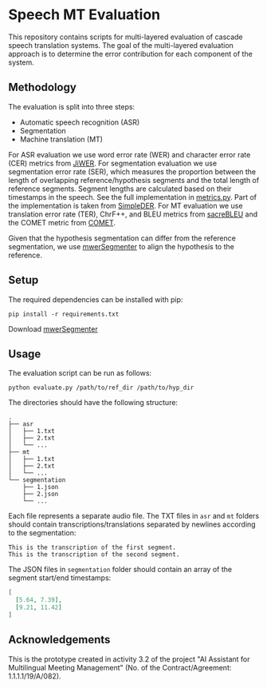 # Speech MT Evaluation

This repository contains scripts for multi-layered evaluation of cascade speech translation systems. The goal of the
multi-layered evaluation approach is to determine the error contribution for each component of the system.

## Methodology

The evaluation is split into three steps:
- Automatic speech recognition (ASR)
- Segmentation
- Machine translation (MT)

For ASR evaluation we use word error rate (WER) and character error rate (CER) metrics from [JiWER](https://github.com/jitsi/jiwer).
For segmentation evaluation we use segmentation error rate (SER), which measures the proportion between the length of
overlapping reference/hypothesis segments and the total length of reference segments. Segment lengths are calculated
based on their timestamps in the speech. See the full implementation in [metrics.py](https://github.com/tilde-nlp/speech-mt-eval/blob/main/metrics.py).
Part of the implementation is taken from [SimpleDER](https://github.com/wq2012/SimpleDER/tree/master).
For MT evaluation we use translation error rate (TER), ChrF++, and BLEU metrics from [sacreBLEU](https://github.com/mjpost/sacrebleu)
and the COMET metric from [COMET](https://github.com/Unbabel/COMET).

Given that the hypothesis segmentation can differ from the reference segmentation, we use [mwerSegmenter](https://www-i6.informatik.rwth-aachen.de/web/Software/mwerSegmenter.tar.gz)
to align the hypothesis to the reference.

## Setup

The required dependencies can be installed with pip:
```
pip install -r requirements.txt
```

Download [mwerSegmenter](https://www-i6.informatik.rwth-aachen.de/web/Software/mwerSegmenter.tar.gz)

## Usage

The evaluation script can be run as follows:
```
python evaluate.py /path/to/ref_dir /path/to/hyp_dir
```

The directories should have the following structure:
```
.
├── asr
│   ├── 1.txt
│   ├── 2.txt
│   └── ...
├── mt
│   ├── 1.txt
│   ├── 2.txt
│   └── ...
└── segmentation
    ├── 1.json
    ├── 2.json
    └── ...
```

Each file represents a separate audio file. The TXT files in `asr` and `mt` folders should contain
transcriptions/translations separated by newlines according to the segmentation:
```text
This is the transcription of the first segment.
This is the transcription of the second segment.
```
The JSON files in `segmentation` folder should contain an array of the segment start/end timestamps:
```json
[
  [5.64, 7.39],
  [9.21, 11.42]
]
```

## Acknowledgements

This is the prototype created in activity 3.2 of the project "AI Assistant for Multilingual Meeting Management" (No. of the Contract/Agreement: 1.1.1.1/19/A/082).

